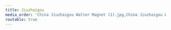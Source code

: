 ```yaml
---
title: Jiuzhaigou
media_order: 'China Jiuzhaigou Walter Magnet (1).jpg,China Jiuzhaigou Walter Magnet (2).jpg,China Jiuzhaigou Walter Magnet (3).jpg,China Jiuzhaigou Walter Magnet (4).jpg,China Jiuzhaigou Walter Magnet (5).jpg,China Jiuzhaigou Walter Magnet (6).jpg,China Jiuzhaigou Walter Magnet (7).jpg,China Jiuzhaigou Walter Magnet (8).jpg,China Jiuzhaigou Walter Magnet (10).jpg,China Jiuzhaigou Walter Magnet (11).jpg,China Jiuzhaigou Walter Magnet (12).jpg,China Jiuzhaigou Walter Magnet (13).jpg,China Jiuzhaigou Walter Magnet (14).jpg,China Jiuzhaigou Walter Magnet (15).jpg,China Jiuzhaigou Walter Magnet (16).jpg,China Jiuzhaigou Walter Magnet (17).jpg,China Jiuzhaigou Walter Magnet (18).jpg,China Jiuzhaigou Walter Magnet (20).jpg,China Jiuzhaigou Walter Magnet (21).jpg,China Jiuzhaigou Walter Magnet (22).jpg'
routable: true
---
```


